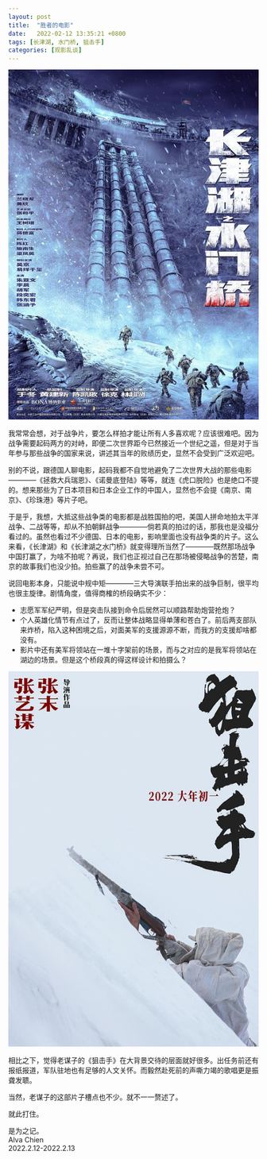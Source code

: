 ```yaml
---
layout: post
title:  "胜者的电影"
date:   2022-02-12 13:35:21 +0800
tags: [长津湖, 水门桥, 狙击手]
categories: [观影乱谈]
---
```


![Movie](/assets/uploads/2022/02/movie1.jpg)

我常常会想，对于战争片，要怎么样拍才能让所有人多喜欢呢？应该很难吧。因为战争需要起码两方的对峙，即便二次世界距今已然接近一个世纪之遥，但是对于当年参与那些战争的国家来说，讲述其当年的败绩历史，显然不会受到广泛欢迎吧。   


别的不说，跟德国人聊电影，起码我都不自觉地避免了二次世界大战的那些电影————《拯救大兵瑞恩》、《诺曼底登陆》等等，就连《虎口脱险》也是绝口不提的。想来那些为了日本项目和日本企业工作的中国人，显然也不会提《南京、南京》、《珍珠港》等片子吧。   


于是乎，我想，大抵这些战争类的电影都是战胜国拍的吧，美国人拼命地拍太平洋战争、二战等等，却从不拍朝鲜战争————倘若真的拍过的话，那我也是没福分看过的。虽然也看过不少德国、日本的电影，影响里面也没有战争类的片子。这么来看，《长津湖》和《长津湖之水门桥》就变得理所当然了————既然那场战争中国打赢了，为啥不拍呢？再说，我们也正视过自己在那场被侵略战争的苦楚，南京的故事我们也没少拍。拍些赢了的战争未尝不可。    


说回电影本身，只能说中规中矩————三大导演联手拍出来的战争巨制，很平均也很主旋律。剧情角度，值得商榷的桥段确实不少：
- 志愿军军纪严明，但是突击队接到命令后居然可以顺路帮助炮营抢炮？
- 个人英雄化情节有点过了，反而让整体战略显得单薄和苍白了。前后两支部队来炸桥，陷入这种困境之后，对面美军的支援源源不断，而我方的支援却啥都没有。
- 影片中还有美军将领站在一堆十字架前的场景，而与之对应的是我军将领站在湖边的场景。但是这个桥段真的得这样设计和拍摄么？


![Movie](/assets/uploads/2022/02/movie2.jpg)

相比之下，觉得老谋子的《狙击手》在大背景交待的层面就好很多。出任务前还有报纸报道，军队驻地也有足够的人文关怀。而毅然赴死前的声嘶力竭的歌唱更是振聋发聩。  


当然，老谋子的这部片子槽点也不少。就不一一赘述了。


就此打住。


是为之记。   
Alva Chien    
2022.2.12-2022.2.13   
